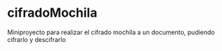# cifradoMochila
Miniproyecto para realizar el cifrado mochila a un documento, pudiendo cifrarlo y descifrarlo
